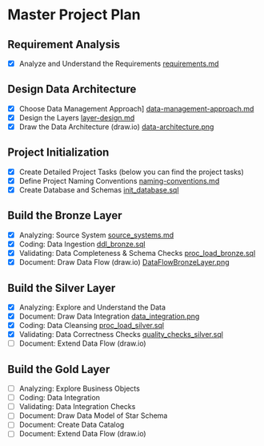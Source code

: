 # Master Project Plan
## Requirement Analysis
- [X] Analyze and Understand the Requirements
[requirements.md](https://github.com/mhmttml/sql-data-warehouse-medallion-architecture/blob/main/project-plan/requirements.md)
## Design Data Architecture
- [X] Choose Data Management Approach]
[data-management-approach.md](https://github.com/mhmttml/sql-data-warehouse-medallion-architecture/blob/main/project-plan/data-management-approach)
- [X] Design the Layers [layer-design.md](https://github.com/mhmttml/sql-data-warehouse-medallion-architecture/blob/main/project-plan/layer-design.md)
- [X] Draw the Data Architecture (draw.io) [data-architecture.png](https://github.com/mhmttml/sql-data-warehouse-medallion-architecture/blob/main/docs/DataArchitecture.png)
## Project Initialization
- [X] Create Detailed Project Tasks (below you can find the project tasks)
- [X] Define Project Naming Conventions [naming-conventions.md](https://github.com/mhmttml/sql-data-warehouse-medallion-architecture/blob/main/docs/naming-conventions.md)
- [X] Create Database and Schemas [init_database.sql](https://github.com/mhmttml/sql-data-warehouse-medallion-architecture/blob/main/scripts/init_database.sql)
## Build the Bronze Layer
- [X] Analyzing: Source System [source_systems.md](https://github.com/mhmttml/sql-data-warehouse-medallion-architecture/blob/main/docs/source_systems.md)
- [X] Coding: Data Ingestion [ddl_bronze.sql](https://github.com/mhmttml/sql-data-warehouse-medallion-architecture/blob/main/scripts/bronze/ddl_bronze.sql)
- [X] Validating: Data Completeness & Schema Checks [proc_load_bronze.sql](https://github.com/mhmttml/sql-data-warehouse-medallion-architecture/blob/main/scripts/bronze/proc_load_bronze.sql)
- [X] Document: Draw Data Flow (draw.io) [DataFlowBronzeLayer.png](https://github.com/mhmttml/sql-data-warehouse-medallion-architecture/blob/main/docs/DataFlowBronzeLayer.png)
## Build the Silver Layer
- [X] Analyzing: Explore and Understand the Data
- [X] Document: Draw Data Integration [data_integration.png](https://github.com/mhmttml/sql-data-warehouse-medallion-architecture/blob/main/docs/data_integration.jpg)
- [X] Coding: Data Cleansing [proc_load_silver.sql](https://github.com/mhmttml/sql-data-warehouse-medallion-architecture/blob/main/scripts/silver/proc_load_silver.sql)
- [X] Validating: Data Correctness Checks [quality_checks_silver.sql](https://github.com/mhmttml/sql-data-warehouse-medallion-architecture/blob/main/tests/silver/quality_checks_silver.sql)
- [ ] Document: Extend Data Flow (draw.io)
## Build the Gold Layer
- [ ] Analyzing: Explore Business Objects
- [ ] Coding: Data Integration
- [ ] Validating: Data Integration Checks
- [ ] Document: Draw Data Model of Star Schema
- [ ] Document: Create Data Catalog
- [ ] Document: Extend Data Flow (draw.io)
